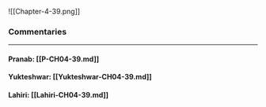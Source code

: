 ![[Chapter-4-39.png]]

### Commentaries

---

#### Pranab: [[P-CH04-39.md]]

#### Yukteshwar: [[Yukteshwar-CH04-39.md]]

#### Lahiri: [[Lahiri-CH04-39.md]]
